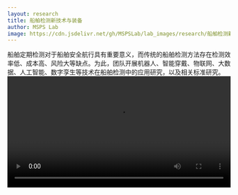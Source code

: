 ```yaml
---
layout: research
title: 船舶检测新技术与装备
author: MSPS Lab
image: https://cdn.jsdelivr.net/gh/MSPSLab/lab_images/research/船舶检测新技术与装备_pic_n.png
---
```


船舶定期检测对于船舶安全航行具有重要意义，而传统的船舶检测方法存在检测效率低、成本高、风险大等缺点。为此，团队开展机器人、智能穿戴、物联网、大数据、人工智能、数字孪生等技术在船舶检测中的应用研究，以及相关标准研究。
<br>
<video id="video" controls="" preload="auto" style="width: 100%;">
    <source id="mp4" src="/others/船舶检测新技术与装备_pic_2.mp4" type="video/mp4">
</video>

